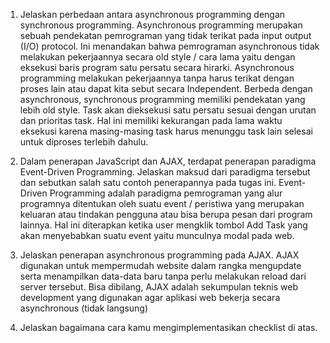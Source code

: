  1. Jelaskan perbedaan antara asynchronous programming dengan synchronous programming.
 Asynchronous programming merupakan sebuah pendekatan pemrograman yang tidak terikat pada input output (I/O)  protocol. Ini menandakan bahwa pemrograman asynchronous tidak melakukan pekerjaannya secara old style / cara lama yaitu dengan eksekusi baris program satu persatu secara hirarki. Asynchronous programming melakukan pekerjaannya tanpa harus terikat dengan proses lain atau dapat kita sebut secara Independent. 
 Berbeda dengan asynchronous, synchronous programming memiliki pendekatan yang lebih old style. Task akan dieksekusi satu persatu sesuai dengan urutan dan prioritas task. Hal ini memiliki kekurangan pada lama waktu eksekusi karena masing-masing task harus menunggu task lain selesai untuk diproses terlebih dahulu.

 2. Dalam penerapan JavaScript dan AJAX, terdapat penerapan paradigma Event-Driven Programming. Jelaskan maksud dari paradigma tersebut dan sebutkan salah satu contoh penerapannya pada tugas ini.
 Event-Driven Programming adalah paradigma pemrograman yang alur programnya ditentukan oleh suatu event / peristiwa yang merupakan keluaran atau tindakan pengguna atau bisa berupa pesan dari program lainnya. Hal ini diterapkan ketika user mengklik tombol Add Task yang akan menyebabkan suatu event yaitu munculnya modal pada web.

 3. Jelaskan penerapan asynchronous programming pada AJAX.
 AJAX digunakan untuk mempermudah website dalam rangka mengupdate serta menampilkan data-data baru tanpa perlu melakukan reload dari server tersebut. Bisa dibilang, AJAX adalah sekumpulan teknis web development yang digunakan agar aplikasi web bekerja secara asynchronous (tidak langsung)

 4. Jelaskan bagaimana cara kamu mengimplementasikan checklist di atas.

 